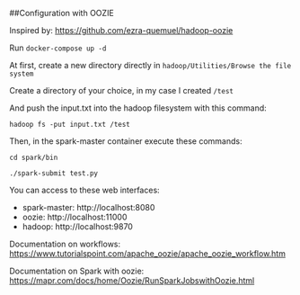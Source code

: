 ##Configuration with OOZIE

Inspired by: 
https://github.com/ezra-quemuel/hadoop-oozie


Run `docker-compose up -d`

At first, create a new directory directly in `hadoop/Utilities/Browse the file system`

Create a directory of your choice, in my case I created `/test`

And push the input.txt into the hadoop filesystem with this command: 

`hadoop fs -put input.txt /test`

Then, in the spark-master container execute these commands: 

`cd spark/bin`

`./spark-submit test.py `

You can access to these web interfaces: 

- spark-master: http://localhost:8080
- oozie: http://localhost:11000
- hadoop: http://localhost:9870

Documentation on workflows: 
https://www.tutorialspoint.com/apache_oozie/apache_oozie_workflow.htm 

Documentation on Spark with oozie:
https://mapr.com/docs/home/Oozie/RunSparkJobswithOozie.html
